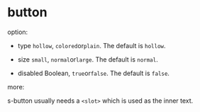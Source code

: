 # button

option:

- type
  `hollow`, `colored`or`plain`. The default is `hollow`.

- size
  `small`, `normal`or`large`. The default is `normal`.

- disabled
  Boolean, `true`or`false`. The default is `false`.

more:

s-button usually needs a `<slot>` which is used as the inner text.
